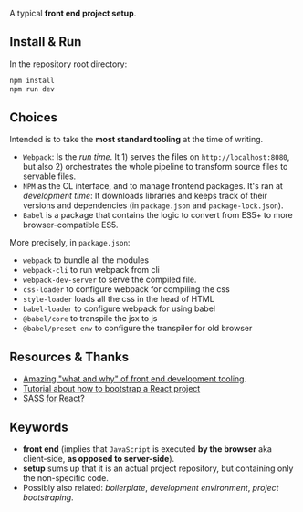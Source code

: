 A typical **front end project setup**.


## Install & Run

In the repository root directory:

```sh
npm install
npm run dev

```

## Choices

Intended is to take the **most standard tooling** at the time of writing.

- `Webpack`: Is the *run time*. It 1) serves the files on `http://localhost:8080`, but also 2) orchestrates the whole pipeline to transform source files to servable files.
- `NPM` as the CL interface, and to manage frontend packages. It's ran at *development time*: It downloads libraries and keeps track of their versions and dependencies (in `package.json` and `package-lock.json`).
- `Babel` is a package that contains the logic to convert from ES5+ to more browser-compatible ES5.

More precisely, in `package.json`:

- `webpack` to bundle all the modules
- `webpack-cli` to run webpack from cli
- `webpack-dev-server` to serve the compiled file.
- `css-loader` to configure webpack for compiling the css
- `style-loader` loads all the css in the head of HTML
- `babel-loader` to configure webpack for using babel
- `@babel/core` to transpile the jsx to js
- `@babel/preset-env` to configure the transpiler for old browser

## Resources & Thanks

- [Amazing "what and why" of front end development tooling](https://medium.com/the-node-js-collection/modern-javascript-explained-for-dinosaurs-f695e9747b70).
- [Tutorial about how to bootstrap a React project](https://blog.bitsrc.io/setting-a-react-project-from-scratch-using-babel-and-webpack-5f26a525535d)
- [SASS for React?](https://www.quora.com/Should-I-use-Sass-for-React)

## Keywords
- **front end** (implies that `JavaScript` is executed **by the browser** aka client-side, **as opposed to server-side**).
- **setup** sums up that it is an actual project repository, but containing only the non-specific code.
- Possibly also related: _boilerplate_, _development environment_, _project bootstraping_.